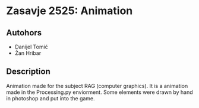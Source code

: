 # Zasavje 2525: Animation
 
## Autohors

* Danijel Tomić
* Žan Hribar

## Description

Animation made for the subject RAG (computer graphics). It is a animation made in the Processing.py enviorment. Some elements were drawn by hand in photoshop and put into the game.
